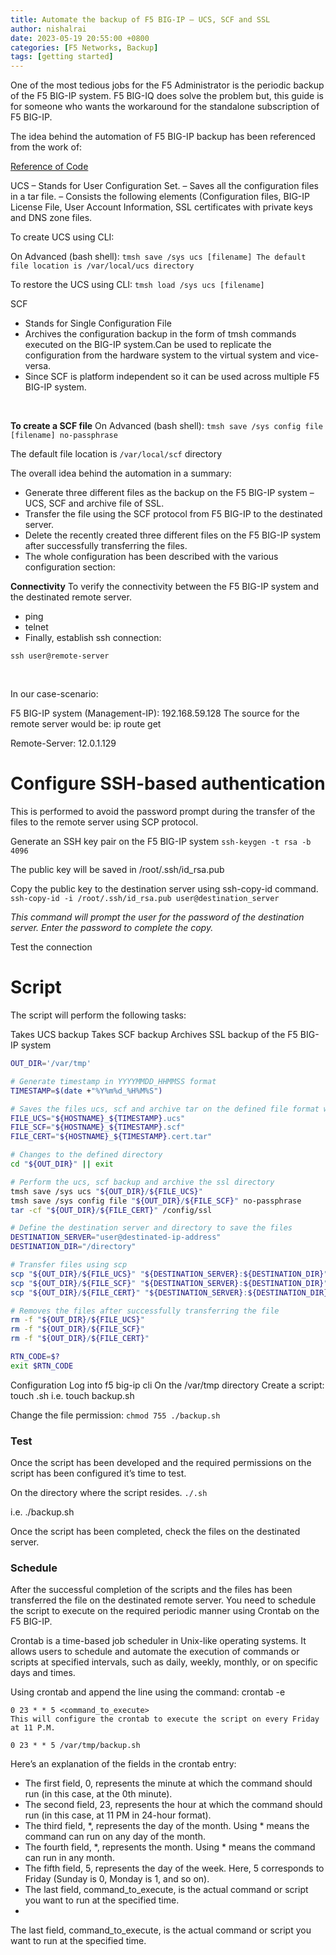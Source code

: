 ```yaml
---
title: Automate the backup of F5 BIG-IP – UCS, SCF and SSL
author: nishalrai
date: 2023-05-19 20:55:00 +0800
categories: [F5 Networks, Backup]
tags: [getting started]
---
```


One of the most tedious jobs for the F5 Administrator is the periodic backup of the F5 BIG-IP system. F5 BIG-IQ does solve the problem but, this guide is for someone who wants the workaround for the standalone subscription of F5 BIG-IP.

The idea behind the automation of F5 BIG-IP backup has been referenced from the work of:

[Reference of Code](https://community.f5.com/t5/codeshare/automated-backup-f5-configuration-to-remote-server/ta-p/286400)


UCS
– Stands for User Configuration Set.
– Saves all the configuration files in a tar file.
– Consists the following elements (Configuration files, BIG-IP License File, User Account Information, SSL certificates with private keys and DNS zone files.

To create UCS using CLI:  

On Advanced (bash shell):
`tmsh save /sys ucs [filename] The default file location is /var/local/ucs directory`

To restore the UCS using CLI:
`tmsh load /sys ucs [filename]`


SCF
- Stands for Single Configuration File
- Archives the configuration backup in the form of tmsh commands executed on the BIG-IP system.Can be used to replicate the configuration from the hardware system to the virtual system and vice-versa.
- Since SCF is platform independent so it can be used across multiple F5 BIG-IP system.  

<br>

**To create a SCF file**
On Advanced (bash shell):
`tmsh save /sys config file [filename] no-passphrase`

The default file location is `/var/local/scf` directory    


The overall idea behind the automation in a summary:

- Generate three different files as the backup on the F5 BIG-IP system – UCS, SCF and archive file of SSL.
- Transfer the file using the SCF protocol from F5 BIG-IP to the destinated server.
- Delete the recently created three different files on the F5 BIG-IP system after successfully transferring the files.
- The whole configuration has been described with the various configuration section:

**Connectivity**
To verify the connectivity between the F5 BIG-IP system and the destinated remote server.

- ping <destinated-ip>
- telnet <destinated-ip> <port>
- Finally, establish ssh connection:

`ssh user@remote-server`

<br>

In our case-scenario:

F5 BIG-IP system (Management-IP): 192.168.59.128
The source for the remote server would be:
ip route get <destinated-ip>

Remote-Server: 12.0.1.129
<br>

# Configure SSH-based authentication
This is performed to avoid the password prompt during the transfer of the files to the remote server using SCP protocol.

Generate an SSH key pair on the F5 BIG-IP system
`ssh-keygen -t rsa -b 4096`

The public key will be saved in /root/.ssh/id_rsa.pub

Copy the public key to the destination server using ssh-copy-id command.
`ssh-copy-id -i /root/.ssh/id_rsa.pub user@destination_server`

*This command will prompt the user for the password of the destination server. Enter the password to complete the copy.*

Test the connection


# Script
The script will perform the following tasks:

Takes UCS backup
Takes SCF backup
Archives SSL backup of the F5 BIG-IP system

```bash
OUT_DIR='/var/tmp'

# Generate timestamp in YYYYMMDD_HHMMSS format
TIMESTAMP=$(date +"%Y%m%d_%H%M%S")

# Saves the files ucs, scf and archive tar on the defined file format with timestamp
FILE_UCS="${HOSTNAME}_${TIMESTAMP}.ucs"
FILE_SCF="${HOSTNAME}_${TIMESTAMP}.scf"
FILE_CERT="${HOSTNAME}_${TIMESTAMP}.cert.tar"

# Changes to the defined directory
cd "${OUT_DIR}" || exit

# Perform the ucs, scf backup and archive the ssl directory
tmsh save /sys ucs "${OUT_DIR}/${FILE_UCS}"
tmsh save /sys config file "${OUT_DIR}/${FILE_SCF}" no-passphrase
tar -cf "${OUT_DIR}/${FILE_CERT}" /config/ssl

# Define the destination server and directory to save the files
DESTINATION_SERVER="user@destinated-ip-address"
DESTINATION_DIR="/directory"

# Transfer files using scp
scp "${OUT_DIR}/${FILE_UCS}" "${DESTINATION_SERVER}:${DESTINATION_DIR}"
scp "${OUT_DIR}/${FILE_SCF}" "${DESTINATION_SERVER}:${DESTINATION_DIR}"
scp "${OUT_DIR}/${FILE_CERT}" "${DESTINATION_SERVER}:${DESTINATION_DIR}"

# Removes the files after successfully transferring the file
rm -f "${OUT_DIR}/${FILE_UCS}"
rm -f "${OUT_DIR}/${FILE_SCF}"
rm -f "${OUT_DIR}/${FILE_CERT}"

RTN_CODE=$?
exit $RTN_CODE
```

Configuration
Log into f5 big-ip cli
On the /var/tmp directory
Create a script:
touch <filename>.sh
i.e. touch backup.sh

Change the file permission:
`chmod 755 ./backup.sh`

### Test
Once the script has been developed and the required permissions on the script has been configured it’s time to test.

On the directory where the script resides.
`./.sh`

i.e. ./backup.sh


Once the script has been completed, check the files on the destinated server.

### Schedule
After the successful completion of the scripts and the files has been transferred the file on the destinated remote server.
You need to schedule the script to execute on the required periodic manner using Crontab on the F5 BIG-IP.

Crontab is a time-based job scheduler in Unix-like operating systems. It allows users to schedule and automate the execution of commands or scripts at specified intervals, such as daily, weekly, monthly, or on specific days and times.

Using crontab and append the line using the command:
crontab -e

```crontab
0 23 * * 5 <command_to_execute>
This will configure the crontab to execute the script on every Friday at 11 P.M.

0 23 * * 5 /var/tmp/backup.sh
```

Here’s an explanation of the fields in the crontab entry:

- The first field, 0, represents the minute at which the command should run (in this case, at the 0th minute).
- The second field, 23, represents the hour at which the command should run (in this case, at 11 PM in 24-hour format).
- The third field, *, represents the day of the month. Using * means the command can run on any day of the month.
- The fourth field, *, represents the month. Using * means the command can run in any month.
- The fifth field, 5, represents the day of the week. Here, 5 corresponds to Friday (Sunday is 0, Monday is 1, and so on).
- The last field, command_to_execute, is the actual command or script you want to run at the specified time.
- 
The last field, command_to_execute, is the actual command or script you want to run at the specified time.
